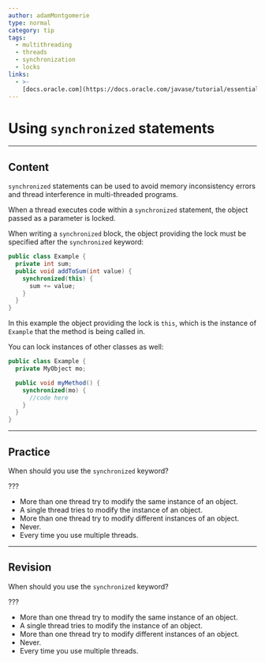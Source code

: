 ```yaml
---
author: adamMontgomerie
type: normal
category: tip
tags:
  - multithreading
  - threads
  - synchronization
  - locks
links:
  - >-
    [docs.oracle.com](https://docs.oracle.com/javase/tutorial/essential/concurrency/locksync.html){website}
---
```


# Using `synchronized` statements


---

## Content

`synchronized` statements can be used to avoid memory inconsistency errors and thread interference in multi-threaded programs.

When a thread executes code within a `synchronized` statement, the object passed as a parameter is locked.

When writing a `synchronized` block, the object providing the lock must be specified after the `synchronized` keyword:

```java
public class Example {
  private int sum;
  public void addToSum(int value) {
    synchronized(this) {
      sum += value;
    }
  }
}
```

In this example the object providing the lock is `this`, which is the instance of `Example` that the method is being called in.

You can lock instances of other classes as well:

```java
public class Example {
  private MyObject mo;

  public void myMethod() {
    synchronized(mo) {
      //code here
    }
  }
}
```


---

## Practice

When should you use the `synchronized` keyword?

???

- More than one thread try to modify the same instance of an object.
- A single thread tries to modify the instance of an object.
- More than one thread try to modify different instances of an object.
- Never.
- Every time you use multiple threads.


---

## Revision

When should you use the `synchronized` keyword?

???

- More than one thread try to modify the same instance of an object.
- A single thread tries to modify the instance of an object.
- More than one thread try to modify different instances of an object.
- Never.
- Every time you use multiple threads.
